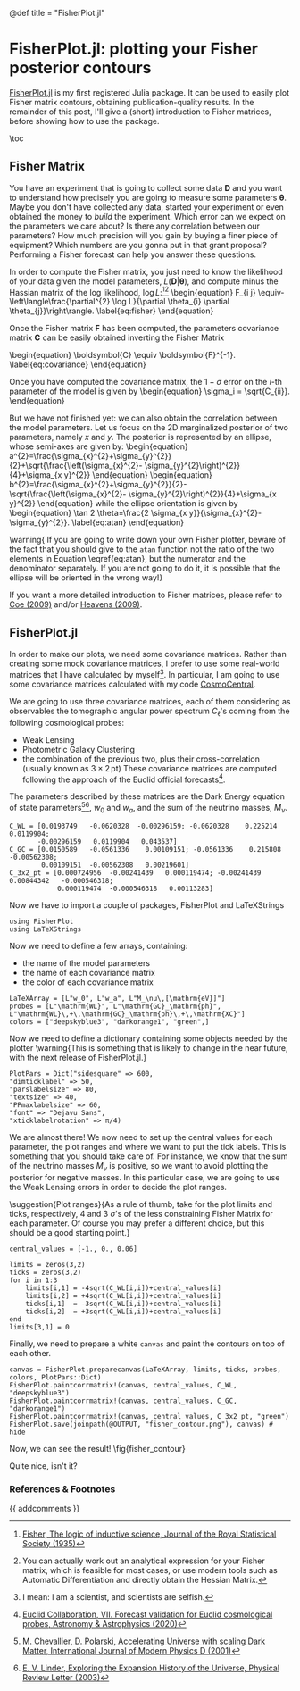 @def title = "FisherPlot.jl"

# FisherPlot.jl: plotting your Fisher posterior contours

[FisherPlot.jl](https://github.com/marcobonici/FisherPlot.jl) is my first registered Julia
package. It can be used to easily plot Fisher matrix contours, obtaining publication-quality
results. In the remainder of this post, I'll give a (short) introduction to Fisher matrices,
before showing how to use the package.




\toc

## Fisher Matrix

You have an experiment that is going to collect some data $\boldsymbol{D}$ and you want to
understand how precisely you are going to measure some parameters $\boldsymbol{\theta}.$
Maybe you don't have collected any data, started your experiment or even obtained the money
to _build_ the experiment. Which error can we expect on the parameters we care about? Is
there any correlation between our parameters? How much precision will you gain by buying a
finer piece of equipment?  Which numbers are you gonna put in that grant proposal?
Performing a Fisher forecast can help you answer these questions.

In order to compute the Fisher matrix, you just need to know the likelihood of your data
given the model parameters, $L(\boldsymbol{D}|\boldsymbol{\theta})$, and compute minus the
Hassian matrix of the log likelihood, $\log L$:[^fisher][^computation]
\begin{equation}
F_{i j} \equiv-\left\langle\frac{\partial^{2} \log L}{\partial \theta_{i}
\partial \theta_{j}}\right\rangle.
\label{eq:fisher}
\end{equation}

Once the Fisher matrix $\boldsymbol{F}$ has been computed, the parameters covariance
matrix $\boldsymbol{C}$ can be easily obtained inverting the Fisher Matrix

\begin{equation}
\boldsymbol{C} \equiv \boldsymbol{F}^{-1}.
\label{eq:covariance}
\end{equation}

Once you have computed the covariance matrix, the  $1-\sigma$ error on the $i$-th parameter
of the model is given by
\begin{equation}
\sigma_i = \sqrt{C_{ii}}.
\end{equation}

But we have not finished yet: we can also obtain the correlation between the model
parameters. Let us focus on the $2\mathrm{D}$ marginalized posterior of two parameters,
namely $x$ and $y$. The posterior is represented by an ellipse, whose semi-axes are given
by:
\begin{equation}
a^{2}=\frac{\sigma_{x}^{2}+\sigma_{y}^{2}}{2}+\sqrt{\frac{\left(\sigma_{x}^{2}-
\sigma_{y}^{2}\right)^{2}}{4}+\sigma_{x y}^{2}}
\end{equation}
\begin{equation}
b^{2}=\frac{\sigma_{x}^{2}+\sigma_{y}^{2}}{2}-\sqrt{\frac{\left(\sigma_{x}^{2}-
\sigma_{y}^{2}\right)^{2}}{4}+\sigma_{x y}^{2}}
\end{equation}
while the ellipse orientation is given by
\begin{equation}
\tan 2 \theta=\frac{2 \sigma_{x y}}{\sigma_{x}^{2}-\sigma_{y}^{2}}.
\label{eq:atan}
\end{equation}

\warning{
If you are going to write down your own Fisher plotter, beware of the fact that you should
give to the `atan` function not the ratio of the two elements in Equation \eqref{eq:atan},
but the numerator and the denominator separately. If you are not going to do it, it is
possible that the ellipse will be oriented in the wrong way!}


If you want a more detailed introduction to Fisher matrices, please refer to
[Coe (2009)](https://arxiv.org/pdf/0906.4123.pdf) and/or
[Heavens (2009)](http://www.bo.astro.it/~school/school09/Presentations/Bertinoro09_Alan_Heavens_Notes.pdf).

## FisherPlot.jl

In order to make our plots, we need some covariance matrices. Rather than creating some
mock covariance matrices, I prefer to use some real-world matrices that I have calculated by
myself[^fun]. In particular, I am going to use some covariance matrices calculated
with my code [CosmoCentral](https://github.com/marcobonici/CosmoCentral.jl).

We are going to use three covariance matrices, each of them considering as observables the
tomographic angular power spectrum $C_\ell$'s coming from the following cosmological probes:
- Weak Lensing
- Photometric Galaxy Clustering
- the combination of the previous two, plus their cross-correlation (usually known as $3\times2\,\text{pt}$)
These covariance matrices are computed following the approach of the Euclid official
forecasts[^euclid].

The parameters described by these matrices are the Dark Energy equation of state
parameters[^chevallier][^linder], $w_0$ and $w_a$, and the sum of the neutrino masses,
$M_\nu$.


```julia:covariance_matrices
C_WL = [0.0193749   -0.0620328  -0.00296159; -0.0620328    0.225214    0.0119904;
       -0.00296159   0.0119904   0.043537]
C_GC = [0.0150589   -0.0561336    0.00109151; -0.0561336    0.215808    -0.00562308;
        0.00109151  -0.00562308   0.00219601]
C_3x2_pt = [0.000724956  -0.00241439   0.000119474; -0.00241439   0.00844342   -0.000546318;
            0.000119474  -0.000546318   0.00113283]
```
Now we have to import a couple of packages, FisherPlot and LaTeXStrings
```julia:import_packages
using FisherPlot
using LaTeXStrings
```
Now we need to define a few arrays, containing:
- the name of the model parameters
- the name of each covariance matrix
- the color of each covariance matrix
```julia:define_probes
LaTeXArray = [L"w_0", L"w_a", L"M_\nu\,[\mathrm{eV}]"]
probes = [L"\mathrm{WL}", L"\mathrm{GC}_\mathrm{ph}",
L"\mathrm{WL}\,+\,\mathrm{GC}_\mathrm{ph}\,+\,\mathrm{XC}"]
colors = ["deepskyblue3", "darkorange1", "green",]
```
Now we need to define a dictionary containing some objects needed by the plotter
\warning{This is something that is likely to change in the near future, with the next
release of FisherPlot.jl.}

```julia:define_plotpars
PlotPars = Dict("sidesquare" => 600,
"dimticklabel" => 50,
"parslabelsize" => 80,
"textsize" => 40,
"PPmaxlabelsize" => 60,
"font" => "Dejavu Sans",
"xticklabelrotation" => π/4)
```
We are almost there! We now need to set up the central values for each parameter, the plot
ranges and where we want to put the tick labels. This is something that you should take care
of. For instance, we know that the sum of the neutrino masses $M_\nu$ is positive, so we
want to avoid plotting the posterior for negative masses. In this particular case, we are
going to use the Weak Lensing errors in order to decide the plot ranges.

\suggestion{Plot ranges}{As a rule of thumb, take for the plot limits and ticks,
respectively, 4 and 3 $\sigma$'s of the less constraining Fisher Matrix for each parameter.
Of course you may prefer a different choice, but this should be a good starting point.}


```julia:define_plotranges
central_values = [-1., 0., 0.06]

limits = zeros(3,2)
ticks = zeros(3,2)
for i in 1:3
    limits[i,1] = -4sqrt(C_WL[i,i])+central_values[i]
    limits[i,2] = +4sqrt(C_WL[i,i])+central_values[i]
    ticks[i,1]  = -3sqrt(C_WL[i,i])+central_values[i]
    ticks[i,2]  = +3sqrt(C_WL[i,i])+central_values[i]
end
limits[3,1] = 0
```
Finally, we need to prepare a white ``canvas`` and paint the contours on top of each other.
```julia:plot_fisher
canvas = FisherPlot.preparecanvas(LaTeXArray, limits, ticks, probes, colors, PlotPars::Dict)
FisherPlot.paintcorrmatrix!(canvas, central_values, C_WL, "deepskyblue3")
FisherPlot.paintcorrmatrix!(canvas, central_values, C_GC, "darkorange1")
FisherPlot.paintcorrmatrix!(canvas, central_values, C_3x2_pt, "green")
FisherPlot.save(joinpath(@OUTPUT, "fisher_contour.png"), canvas) # hide
```
Now, we can see the result!
\fig{fisher_contour}

Quite nice, isn't it?


### References & Footnotes
[^fisher]: [Fisher, The logic of inductive science, Journal of the Royal Statistical Society (1935)](https://www.jstor.org/stable/2342435?origin=JSTOR-pdf)
[^computation]: You can actually work out an analytical expression for your Fisher matrix, which is feasible for most cases, or use modern tools such as Automatic Differentiation and directly obtain the Hessian Matrix.
[^fun]: I mean: I am a scientist, and scientists are selfish.
[^euclid]: [Euclid Collaboration, VII. Forecast validation for Euclid cosmological probes, Astronomy & Astrophysics (2020)](https://www.aanda.org/articles/aa/full_html/2020/10/aa38071-20/aa38071-20.html)
[^chevallier]: [M. Chevallier, D. Polarski, Accelerating Universe with scaling Dark Matter, International Journal of Modern Physics D (2001)](https://www.worldscientific.com/doi/abs/10.1142/S0218271801000822)
[^linder]: [E. V. Linder, Exploring the Expansion History of the Universe, Physical Review Letter (2003)](https://journals.aps.org/prl/abstract/10.1103/PhysRevLett.90.091301)


{{ addcomments }}

